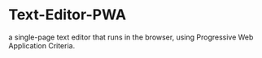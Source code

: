 # Text-Editor-PWA
a single-page text editor that runs in the browser, using Progressive Web Application Criteria.
